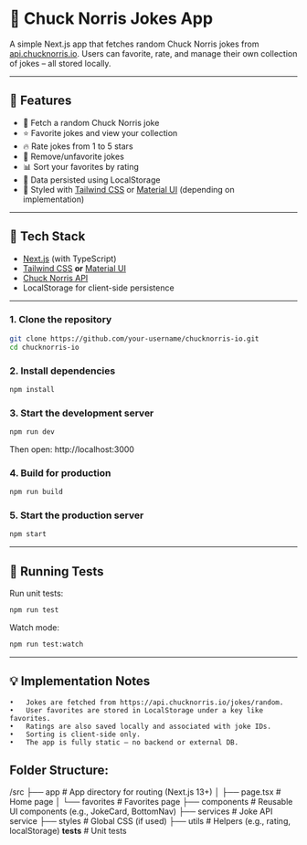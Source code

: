 # 🥋 Chuck Norris Jokes App

A simple Next.js app that fetches random Chuck Norris jokes from [api.chucknorris.io](https://api.chucknorris.io). Users can favorite, rate, and manage their own collection of jokes – all stored locally.

---

## 📸 Features

- 🤣 Fetch a random Chuck Norris joke
- ⭐ Favorite jokes and view your collection
- 🔥 Rate jokes from 1 to 5 stars
- 🧹 Remove/unfavorite jokes
- 📊 Sort your favorites by rating
- 💾 Data persisted using LocalStorage
- 🎨 Styled with [Tailwind CSS](https://tailwindcss.com/) or [Material UI](https://mui.com/) (depending on implementation)

---

## 🚀 Tech Stack

- [Next.js](https://nextjs.org/) (with TypeScript)
- [Tailwind CSS](https://tailwindcss.com/) **or** [Material UI](https://mui.com/)
- [Chuck Norris API](https://api.chucknorris.io/)
- LocalStorage for client-side persistence

---

### 1. Clone the repository
```bash
git clone https://github.com/your-username/chucknorris-io.git  
cd chucknorris-io
```

### 2. Install dependencies
```bash
npm install
```

### 3. Start the development server
```bash
npm run dev
```

Then open: http://localhost:3000

### 4. Build for production
```bash
npm run build
```

### 5. Start the production server
```bash
npm start
```

---

## 🧪 Running Tests

Run unit tests:
```bash
npm run test
```
Watch mode:
```bash
npm run test:watch
```

---

## 💡 Implementation Notes

    •	Jokes are fetched from https://api.chucknorris.io/jokes/random.
    •	User favorites are stored in LocalStorage under a key like favorites.
    •	Ratings are also saved locally and associated with joke IDs.
    •	Sorting is client-side only.
    •	The app is fully static – no backend or external DB.

## Folder Structure:

/src
  ├── app               # App directory for routing (Next.js 13+)
  │   ├── page.tsx      # Home page
  │   └── favorites      # Favorites page
  ├── components        # Reusable UI components (e.g., JokeCard, BottomNav)
  ├── services          # Joke API service
  ├── styles            # Global CSS (if used)
  ├── utils             # Helpers (e.g., rating, localStorage)
    __tests__             # Unit tests
